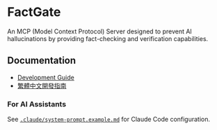 # FactGate

An MCP (Model Context Protocol) Server designed to prevent AI hallucinations by providing fact-checking and verification capabilities.

## Documentation

- [Development Guide](DEVELOPMENT.md)
- [繁體中文開發指南](docs/zh-TW/DEVELOPMENT.zh-TW.md)

### For AI Assistants

See [`.claude/system-prompt.example.md`](.claude/system-prompt.example.md) for Claude Code configuration.